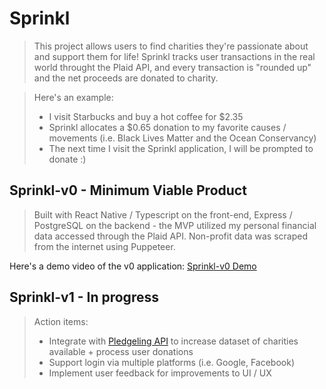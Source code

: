 # Sprinkl
> This project allows users to find charities they're passionate about and support them for life! Sprinkl tracks user transactions in the real world throught the Plaid API, and every transaction is "rounded up" and the net proceeds are donated to charity.

> Here's an example:
> - I visit Starbucks and buy a hot coffee for $2.35
> - Sprinkl allocates a $0.65 donation to my favorite causes / movements (i.e. Black Lives Matter and the Ocean Conservancy)
> - The next time I visit the Sprinkl application, I will be prompted to donate :)

## Sprinkl-v0 - Minimum Viable Product
> Built with React Native / Typescript on the front-end, Express / PostgreSQL on the backend - the MVP utilized my personal financial data accessed through the Plaid API. Non-profit data was scraped from the internet using Puppeteer.

Here's a demo video of the v0 application: <a href="https://youtu.be/i7Dj7Ua3JDo">Sprinkl-v0 Demo</a>

## Sprinkl-v1 - In progress
> Action items:
> - Integrate with <a href="https://www.pledgeling.com/">Pledgeling API</a> to increase dataset of charities available + process user donations
> - Support login via multiple platforms (i.e. Google, Facebook)
> - Implement user feedback for improvements to UI / UX
